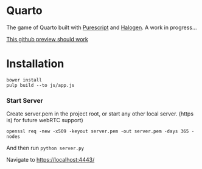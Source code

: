 # Quarto

The game of Quarto built with [Purescript](http://www.purescript.org/) and [Halogen](https://github.com/slamdata/purescript-halogen).
A work in progress...

[This github preview should work](http://htmlpreview.github.io/?https://github.com/dgendill/quarto/blob/master/index.html)

# Installation

```
bower install
pulp build --to js/app.js
```

### Start Server

Create server.pem in the project root, or start any other local server. (https is)
for future webRTC support)

```
openssl req -new -x509 -keyout server.pem -out server.pem -days 365 -nodes
```

And then run `python server.py`

Navigate to [https://localhost:4443/](https://localhost:4443/)
